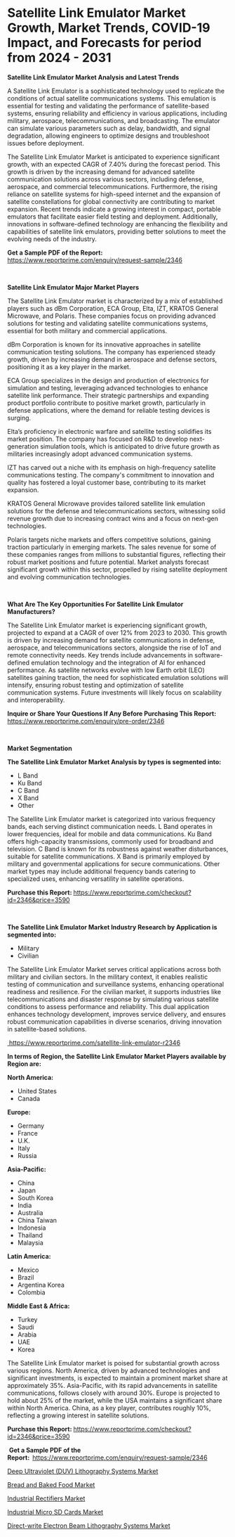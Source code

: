 <p><h1>Satellite Link Emulator Market Growth, Market Trends, COVID-19 Impact, and Forecasts for period from 2024 - 2031</h1></p><p><strong>Satellite Link Emulator Market Analysis and Latest Trends</strong></p>
<p><p>A Satellite Link Emulator is a sophisticated technology used to replicate the conditions of actual satellite communications systems. This emulation is essential for testing and validating the performance of satellite-based systems, ensuring reliability and efficiency in various applications, including military, aerospace, telecommunications, and broadcasting. The emulator can simulate various parameters such as delay, bandwidth, and signal degradation, allowing engineers to optimize designs and troubleshoot issues before deployment.</p><p>The Satellite Link Emulator Market is anticipated to experience significant growth, with an expected CAGR of 7.40% during the forecast period. This growth is driven by the increasing demand for advanced satellite communication solutions across various sectors, including defense, aerospace, and commercial telecommunications. Furthermore, the rising reliance on satellite systems for high-speed internet and the expansion of satellite constellations for global connectivity are contributing to market expansion. Recent trends indicate a growing interest in compact, portable emulators that facilitate easier field testing and deployment. Additionally, innovations in software-defined technology are enhancing the flexibility and capabilities of satellite link emulators, providing better solutions to meet the evolving needs of the industry.</p></p>
<p><strong>Get a Sample PDF of the Report:&nbsp;</strong> <a href="https://www.reportprime.com/enquiry/request-sample/2346">https://www.reportprime.com/enquiry/request-sample/2346</a></p>
<p>&nbsp;</p>
<p><strong>Satellite Link Emulator Major Market Players</strong></p>
<p><p>The Satellite Link Emulator market is characterized by a mix of established players such as dBm Corporation, ECA Group, Elta, IZT, KRATOS General Microwave, and Polaris. These companies focus on providing advanced solutions for testing and validating satellite communications systems, essential for both military and commercial applications.</p><p>dBm Corporation is known for its innovative approaches in satellite communication testing solutions. The company has experienced steady growth, driven by increasing demand in aerospace and defense sectors, positioning it as a key player in the market.</p><p>ECA Group specializes in the design and production of electronics for simulation and testing, leveraging advanced technologies to enhance satellite link performance. Their strategic partnerships and expanding product portfolio contribute to positive market growth, particularly in defense applications, where the demand for reliable testing devices is surging.</p><p>Elta’s proficiency in electronic warfare and satellite testing solidifies its market position. The company has focused on R&D to develop next-generation simulation tools, which is anticipated to drive future growth as militaries increasingly adopt advanced communication systems.</p><p>IZT has carved out a niche with its emphasis on high-frequency satellite communications testing. The company's commitment to innovation and quality has fostered a loyal customer base, contributing to its market expansion.</p><p>KRATOS General Microwave provides tailored satellite link emulation solutions for the defense and telecommunications sectors, witnessing solid revenue growth due to increasing contract wins and a focus on next-gen technologies.</p><p>Polaris targets niche markets and offers competitive solutions, gaining traction particularly in emerging markets. The sales revenue for some of these companies ranges from millions to substantial figures, reflecting their robust market positions and future potential. Market analysts forecast significant growth within this sector, propelled by rising satellite deployment and evolving communication technologies.</p></p>
<p>&nbsp;</p>
<p><strong>What Are The Key Opportunities For Satellite Link Emulator Manufacturers?</strong></p>
<p><p>The Satellite Link Emulator market is experiencing significant growth, projected to expand at a CAGR of over 12% from 2023 to 2030. This growth is driven by increasing demand for satellite communications in defense, aerospace, and telecommunications sectors, alongside the rise of IoT and remote connectivity needs. Key trends include advancements in software-defined emulation technology and the integration of AI for enhanced performance. As satellite networks evolve with low Earth orbit (LEO) satellites gaining traction, the need for sophisticated emulation solutions will intensify, ensuring robust testing and optimization of satellite communication systems. Future investments will likely focus on scalability and interoperability.</p></p>
<p><strong>Inquire or Share Your Questions If Any Before Purchasing This Report:</strong> <a href="https://www.reportprime.com/enquiry/pre-order/2346">https://www.reportprime.com/enquiry/pre-order/2346</a></p>
<p>&nbsp;</p>
<p><strong>Market Segmentation</strong></p>
<p><strong>The Satellite Link Emulator Market Analysis by types is segmented into:</strong></p>
<p><ul><li>L Band</li><li>Ku Band</li><li>C Band</li><li>X Band</li><li>Other</li></ul></p>
<p><p>The Satellite Link Emulator market is categorized into various frequency bands, each serving distinct communication needs. L Band operates in lower frequencies, ideal for mobile and data communications. Ku Band offers high-capacity transmissions, commonly used for broadband and television. C Band is known for its robustness against weather disturbances, suitable for satellite communications. X Band is primarily employed by military and governmental applications for secure communications. Other market types may include additional frequency bands catering to specialized uses, enhancing versatility in satellite operations.</p></p>
<p><strong>Purchase this Report:&nbsp;</strong><a href="https://www.reportprime.com/checkout?id=2346&price=3590">https://www.reportprime.com/checkout?id=2346&price=3590</a></p>
<p>&nbsp;</p>
<p><strong>The Satellite Link Emulator Market Industry Research by Application is segmented into:</strong></p>
<p><ul><li>Military</li><li>Civilian</li></ul></p>
<p><p>The Satellite Link Emulator Market serves critical applications across both military and civilian sectors. In the military context, it enables realistic testing of communication and surveillance systems, enhancing operational readiness and resilience. For the civilian market, it supports industries like telecommunications and disaster response by simulating various satellite conditions to assess performance and reliability. This dual application enhances technology development, improves service delivery, and ensures robust communication capabilities in diverse scenarios, driving innovation in satellite-based solutions.</p></p>
<p><a href="https://www.reportprime.com/satellite-link-emulator-r2346">&nbsp;https://www.reportprime.com/satellite-link-emulator-r2346</a></p>
<p><strong>In terms of Region, the Satellite Link Emulator Market Players available by Region are:</strong></p>
<p>
    <p> <strong> North America: </strong>
        <ul>
            <li>United States</li>
            <li>Canada</li>
        </ul>
        </p> 
    <p> <strong> Europe: </strong>
        <ul>
            <li>Germany</li>
            <li>France</li>
            <li>U.K.</li>
            <li>Italy</li>
            <li>Russia</li>
        </ul>
        </p> 
    <p> <strong> Asia-Pacific: </strong>
        <ul>
            <li>China</li>
            <li>Japan</li>
            <li>South Korea</li>
            <li>India</li>
            <li>Australia</li>
            <li>China Taiwan</li>
            <li>Indonesia</li>
            <li>Thailand</li>
            <li>Malaysia</li>
        </ul>
        </p> 
    <p> <strong> Latin America: </strong>
        <ul>
            <li>Mexico</li>
            <li>Brazil</li>
            <li>Argentina Korea</li>
            <li>Colombia</li>
        </ul>
        </p> 
    <p> <strong> Middle East & Africa: </strong>
        <ul>
            <li>Turkey</li>
            <li>Saudi</li>
            <li>Arabia</li>
            <li>UAE</li>
            <li>Korea</li>
        </ul>
    </p>
    </p>
<p><p>The Satellite Link Emulator market is poised for substantial growth across various regions. North America, driven by advanced technologies and significant investments, is expected to maintain a prominent market share at approximately 35%. Asia-Pacific, with its rapid advancements in satellite communications, follows closely with around 30%. Europe is projected to hold about 25% of the market, while the USA maintains a significant share within North America. China, as a key player, contributes roughly 10%, reflecting a growing interest in satellite solutions.</p></p>
<p><strong>Purchase this Report: </strong><a href="https://www.reportprime.com/checkout?id=2346&price=3590">https://www.reportprime.com/checkout?id=2346&price=3590</a></p>
<p>&nbsp;<strong>Get a Sample PDF of the Report:&nbsp;&nbsp;</strong><a href="https://www.reportprime.com/enquiry/request-sample/2346">https://www.reportprime.com/enquiry/request-sample/2346</a></p>
<p><strong></strong></p>
<p><p><a href="https://issuu.com/reportprime-2/docs/deep-ultraviolet-duv-lithography-sy_b4427a54a002f0">Deep Ultraviolet (DUV) Lithography Systems Market</a></p><p><a href="https://medium.com/@priscillaalexist47/bread-and-baked-food-market-a-global-and-regional-analysis-focus-on-end-user-product-and-0520b3f2a01d?postPublishedType=initial">Bread and Baked Food Market</a></p><p><a href="https://www.linkedin.com/pulse/global-industrial-rectifiers-market-sector2024-2031-metrics-vq3kc?trackingId=oQE5J0NiSiCkO6prG%2BfzHQ%3D%3D">Industrial Rectifiers Market</a></p><p><a href="https://github.com/GroverBarry/Market-Research-Report-List-7/blob/main/industrial-micro-sd-cards-market.md">Industrial Micro SD Cards Market</a></p><p><a href="https://issuu.com/reportprime-2/docs/direct-write-electron-beam-lithogra_92df5d929182f1">Direct-write Electron Beam Lithography Systems Market</a></p></p>